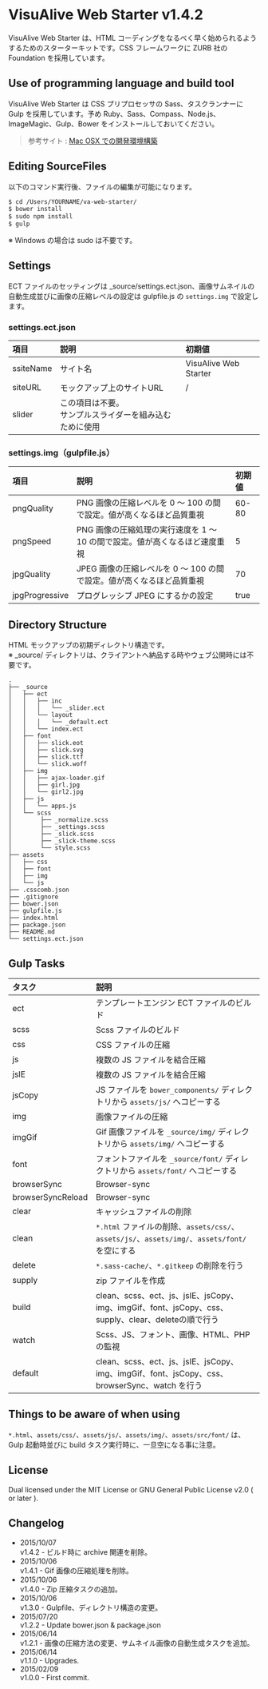 VisuAlive Web Starter v1.4.2
=============================

VisuAlive Web Starter は、HTML コーディングをなるべく早く始められるようするためのスターターキットです。CSS フレームワークに ZURB 社の Foundation を採用しています。

## Use of programming language and build tool

VisuAlive Web Starter は CSS プリプロセッサの Sass、タスクランナーに Gulp を採用しています。予め Ruby、Sass、Compass、Node.js、ImageMagic、Gulp、Bower をインストールしておいてください。  

> 参考サイト : [Mac OSX での開発環境構築](http://designinglabo.com/1019/mac-os-x-web-development-environment.html)

## Editing SourceFiles

以下のコマンド実行後、ファイルの編集が可能になります。

```sh
$ cd /Users/YOURNAME/va-web-starter/
$ bower install
$ sudo npm install
$ gulp
```

※ Windows の場合は sudo は不要です。

## Settings
ECT ファイルのセッティングは \_source/settings.ect.json、画像サムネイルの自動生成並びに画像の圧縮レベルの設定は gulpfile.js の `settings.img` で設定します。

### settings.ect.json

| 項目      | 説明                                                       | 初期値                |
|:----------|:-----------------------------------------------------------|:----------------------|
| ssiteName | サイト名                                                   | VisuAlive Web Starter |
| siteURL   | モックアップ上のサイトURL                                  | /                     |
| slider    | この項目は不要。<br>サンプルスライダーを組み込むために使用 |                       |

### settings.img（gulpfile.js）

| 項目           | 説明                                                                        | 初期値 |
|:---------------|:----------------------------------------------------------------------------|:-------|
| pngQuality     | PNG 画像の圧縮レベルを 0 〜 100 の間で設定。値が高くなるほど品質重視        | 60-80  |
| pngSpeed       | PNG 画像の圧縮処理の実行速度を 1 〜 10 の間で設定。値が高くなるほど速度重視 | 5      |
| jpgQuality     | JPEG 画像の圧縮レベルを 0 〜 100 の間で設定。値が高くなるほど品質重視       | 70     |
| jpgProgressive | プログレッシブ JPEG にするかの設定                                          | true   |

## Directory Structure

HTML モックアップの初期ディレクトリ構造です。  
※ _source/ ディレクトリは、クライアントへ納品する時やウェブ公開時には不要です。

```
.
├── _source
│   ├── ect
│   │   ├── inc
│   │   │   └── _slider.ect
│   │   └── layout
│   │   │   └── _default.ect
│   │   └── index.ect
│   ├── font
│   │   ├── slick.eot
│   │   ├── slick.svg
│   │   ├── slick.ttf
│   │   └── slick.woff
│   ├── img
│   │   ├── ajax-loader.gif
│   │   ├── girl.jpg
│   │   └── girl2.jpg
│   ├── js
│   │   └── apps.js
│   └── scss
│        ├── _normalize.scss
│        ├── _settings.scss
│        ├── _slick.scss
│        ├── _slick-theme.scss
│        └── style.scss
├── assets
│   ├── css
│   ├── font
│   ├── img
│   └── js
├── .csscomb.json
├── .gitignore
├── bower.json
├── gulpfile.js
├── index.html
├── package.json
├── README.md
└── settings.ect.json
```

## Gulp Tasks

| タスク            | 説明                                                                                                |
|:------------------|:----------------------------------------------------------------------------------------------------|
| ect               | テンプレートエンジン ECT ファイルのビルド                                                           |
| scss              | Scss ファイルのビルド                                                                               |
| css               | CSS ファイルの圧縮                                                                                  |
| js                | 複数の JS ファイルを結合圧縮                                                                        |
| jsIE              | 複数の JS ファイルを結合圧縮                                                                        |
| jsCopy            | JS ファイルを `bower_components/` ディレクトリから `assets/js/` へコピーする                        |
| img               | 画像ファイルの圧縮                                                                                  |
| imgGif            | Gif 画像ファイルを `_source/img/` ディレクトリから `assets/img/` へコピーする                       |
| font              | フォントファイルを `_source/font/` ディレクトリから `assets/font/` へコピーする                     |
| browserSync       | Browser-sync                                                                                        |
| browserSyncReload | Browser-sync                                                                                        |
| clear             | キャッシュファイルの削除                                                                            |
| clean             | `*.html` ファイルの削除、`assets/css/`、`assets/js/`、`assets/img/`、`assets/font/` を空にする      |
| delete            | `*.sass-cache/`、`*.gitkeep` の削除を行う                                                           |
| supply            | zip ファイルを作成                                                                                  |
| build             | clean、scss、ect、js、jsIE、jsCopy、img、imgGif、font、jsCopy、css、supply、clear、deleteの順で行う |
| watch             | Scss、JS、フォント、画像、HTML、PHP の監視                                                          |
| default           | clean、scss、ect、js、jsIE、jsCopy、img、imgGif、font、jsCopy、css、browserSync、watch を行う       |

## Things to be aware of when using

`*.html`、`assets/css/`、`assets/js/`、`assets/img/`、`assets/src/font/` は、Gulp 起動時並びに build タスク実行時に、一旦空になる事に注意。

## License

Dual licensed under the MIT License or GNU General Public License v2.0 ( or later ).

## Changelog

* 2015/10/07  
v1.4.2 - ビルド時に archive 関連を削除。
* 2015/10/06  
v1.4.1 - Gif 画像の圧縮処理を削除。
* 2015/10/06  
v1.4.0 - Zip 圧縮タスクの追加。
* 2015/10/06  
v1.3.0 - Gulpfile、ディレクトリ構造の変更。
* 2015/07/20  
v1.2.2 - Update bower.json & package.json
* 2015/06/14  
v1.2.1 - 画像の圧縮方法の変更、サムネイル画像の自動生成タスクを追加。
* 2015/06/14  
v1.1.0 - Upgrades.
* 2015/02/09  
v1.0.0 - First commit.
